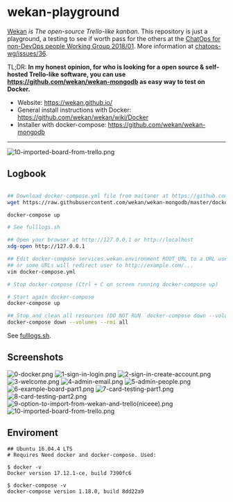 # wekan-playground
[Wekan](https://wekan.github.io/) _is The open-source Trello-like kanban_. This
repository is just a playground, a testing to see if worth pass for the others
at the [ChatOps for non-DevOps people Working Group 2018/01](https://github.com/fititnt/chatops-wg).
More information at [chatops-wg/issues/36](https://github.com/fititnt/chatops-wg/issues/36).

TL;DR: **In my honest opinion, for who is looking for a open source & self-hosted
Trello-like software, you can use <https://github.com/wekan/wekan-mongodb> as
easy way to test on Docker.**

- Website: <https://wekan.github.io/>
- General install instructions with Docker: <https://github.com/wekan/wekan/wiki/Docker>
- Installer with docker-compose: <https://github.com/wekan/wekan-mongodb>

---

![10-imported-board-from-trello.png](screenshots/10-imported-board-from-trello.png)

## Logbook

```bash

## Download docker-compose.yml file from maitaner at https://github.com/wekan/wekan-mongodb
wget https://raw.githubusercontent.com/wekan/wekan-mongodb/master/docker-compose.yml

docker-compose up

# See fulllogs.sh

## Open your browser at http://127.0.0.1 or http://localhost
xdg-open http://127.0.0.1

## Edit docker-compose services.wekan.environment ROOT_URL to a URL used
## or some URLs will redirect user to http://example.com/...
vim docker-compose.yml

# Stop docker-compose (Ctrl + C on screen running docker-compose up)

# Start again docker-compose
docker-compose up

## Stop and clean all resources (DO NOT RUN `docker-compose down --volumes --rmi all` ON PRODUCTION)
docker-compose down --volumes --rmi all

```

See [fulllogs.sh](fulllogs.sh).

## Screenshots

![0-docker.png](screenshots/0-docker.png)
![1-sign-in-login.png](screenshots/1-sign-in-login.png)
![2-sign-in-create-account.png](screenshots/2-sign-in-create-account.png)
![3-welcome.png](screenshots/3-welcome.png)
![4-admin-email.png](screenshots/4-admin-email.png)
![5-admin-people.png](screenshots/5-admin-people.png)
![6-example-board-part1.png](screenshots/6-example-board-part1.png)
![7-card-testing-part1.png](screenshots/7-card-testing-part1.png)
![8-card-testing-part2.png](screenshots/8-card-testing-part2.png)
![9-option-to-import-from-wekan-and-trello(niceee).png](screenshots/9-option-to-import-from-wekan-and-trello(niceee).png)
![10-imported-board-from-trello.png](screenshots/10-imported-board-from-trello.png)


## Enviroment

```
## Ubuntu 16.04.4 LTS
# Requires Need docker and docker-compose. Used:

$ docker -v
Docker version 17.12.1-ce, build 7390fc6

$ docker-compose -v
docker-compose version 1.18.0, build 8dd22a9
```
